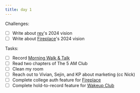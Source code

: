 ```yaml
---
title: day 1
---
```


Challenges:

- [ ] Write about [rev](https://rev.school)'s 2024 vision
- [ ] Write about [Fireplace](https://makefireplace.com)'s 2024 vision

Tasks:

- [ ] Record [Morning Walk & Talk](https://www.youtube.com/playlist?list=PLV4wvVQg3Ij9KLKERa1giDFAV5UQ4e9yg)
- [ ] Read two chapters of The 5 AM Club
- [ ] Clean my room
- [ ] Reach out to Vivian, Sejin, and KP about marketing (cc Nick)
- [ ] Complete college auth feature for [Fireplace](https://makefireplace.com)
- [ ] Complete hold-to-record feature for [Wakeup Club](https://wakeupclubapp.com)
